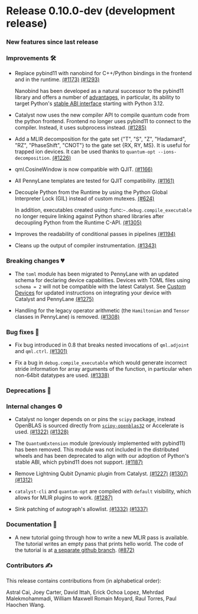 # Release 0.10.0-dev (development release)

<h3>New features since last release</h3>

<h3>Improvements 🛠</h3>

* Replace pybind11 with nanobind for C++/Python bindings in the frontend and in the runtime.
  [(#1173)](https://github.com/PennyLaneAI/catalyst/pull/1173)
  [(#1293)](https://github.com/PennyLaneAI/catalyst/pull/1293)

  Nanobind has been developed as a natural successor to the pybind11 library and offers a number of
  [advantages](https://nanobind.readthedocs.io/en/latest/why.html#major-additions), in particular,
  its ability to target Python's [stable ABI interface](https://docs.python.org/3/c-api/stable.html)
  starting with Python 3.12.

* Catalyst now uses the new compiler API to compile quantum code from the python frontend.
  Frontend no longer uses pybind11 to connect to the compiler. Instead, it uses subprocess instead.
  [(#1285)](https://github.com/PennyLaneAI/catalyst/pull/1285)

* Add a MLIR decomposition for the gate set {"T", "S", "Z", "Hadamard", "RZ", "PhaseShift", "CNOT"}
  to the gate set {RX, RY, MS}. It is useful for trapped ion devices. It can be used thanks to
  `quantum-opt --ions-decomposition`.
  [(#1226)](https://github.com/PennyLaneAI/catalyst/pull/1226)

* qml.CosineWindow is now compatible with QJIT.
  [(#1166)](https://github.com/PennyLaneAI/catalyst/pull/1166)

* All PennyLane templates are tested for QJIT compatibility.
  [(#1161)](https://github.com/PennyLaneAI/catalyst/pull/1161)

* Decouple Python from the Runtime by using the Python Global Interpreter Lock (GIL) instead of
  custom mutexes.
  [(#624)](https://github.com/PennyLaneAI/catalyst/pull/624)

  In addition, executables created using :func:`~.debug.compile_executable` no longer require
  linking against Python shared libraries after decoupling Python from the Runtime C-API.
  [(#1305)](https://github.com/PennyLaneAI/catalyst/pull/1305)

* Improves the readability of conditional passes in pipelines
  [(#1194)](https://github.com/PennyLaneAI/catalyst/pull/1194)

* Cleans up the output of compiler instrumentation.
  [(#1343)](https://github.com/PennyLaneAI/catalyst/pull/1343)

<h3>Breaking changes 💔</h3>

* The `toml` module has been migrated to PennyLane with an updated schema for declaring device
  capabilities. Devices with TOML files using `schema = 2` will not be compatible with the latest
  Catalyst. See [Custom Devices](https://docs.pennylane.ai/projects/catalyst/en/stable/dev/custom_devices.html)
  for updated instructions on integrating your device with Catalyst and PennyLane
  [(#1275)](https://github.com/PennyLaneAI/catalyst/pull/1275)

* Handling for the legacy operator arithmetic (the `Hamiltonian` and `Tensor` classes in PennyLane)
  is removed.
  [(#1308)](https://github.com/PennyLaneAI/catalyst/pull/1308)

<h3>Bug fixes 🐛</h3>

* Fix bug introduced in 0.8 that breaks nested invocations of `qml.adjoint` and `qml.ctrl`.
  [(#1301)](https://github.com/PennyLaneAI/catalyst/issues/1301)

* Fix a bug in `debug.compile_executable` which would generate incorrect stride information for
  array arguments of the function, in particular when non-64bit datatypes are used.
  [(#1338)](https://github.com/PennyLaneAI/catalyst/pull/1338)

<h3>Deprecations 👋</h3>

<h3>Internal changes ⚙️</h3>

* Catalyst no longer depends on or pins the `scipy` package, instead OpenBLAS is sourced directly
  from [`scipy-openblas32`](https://pypi.org/project/scipy-openblas32/) or Accelerate is used.
  [(#1322)](https://github.com/PennyLaneAI/catalyst/pull/1322)
  [(#1328)](https://github.com/PennyLaneAI/catalyst/pull/1328)

* The `QuantumExtension` module (previously implemented with pybind11) has been removed. This module
  was not included in the distributed wheels and has been deprecated to align with our adoption of
  Python's stable ABI, which pybind11 does not support.
  [(#1187)](https://github.com/PennyLaneAI/catalyst/pull/1187)

* Remove Lightning Qubit Dynamic plugin from Catalyst.
  [(#1227)](https://github.com/PennyLaneAI/catalyst/pull/1227)
  [(#1307)](https://github.com/PennyLaneAI/catalyst/pull/1307)
  [(#1312)](https://github.com/PennyLaneAI/catalyst/pull/1312)

* `catalyst-cli` and `quantum-opt` are compiled with `default` visibility, which allows for MLIR plugins to work.
  [(#1287)](https://github.com/PennyLaneAI/catalyst/pull/1287)

* Sink patching of autograph's allowlist.
  [(#1332)](https://github.com/PennyLaneAI/catalyst/pull/1332)
  [(#1337)](https://github.com/PennyLaneAI/catalyst/pull/1337)

<h3>Documentation 📝</h3>

* A new tutorial going through how to write a new MLIR pass is available. The tutorial writes an
  empty pass that prints hello world. The code of the tutorial is at
  [a separate github branch](https://github.com/PennyLaneAI/catalyst/commit/ba7b3438667963b307c07440acd6d7082f1960f3).
  [(#872)](https://github.com/PennyLaneAI/catalyst/pull/872)

<h3>Contributors ✍️</h3>

This release contains contributions from (in alphabetical order):

Astral Cai,
Joey Carter,
David Ittah,
Erick Ochoa Lopez,
Mehrdad Malekmohammadi,
William Maxwell
Romain Moyard,
Raul Torres,
Paul Haochen Wang.
